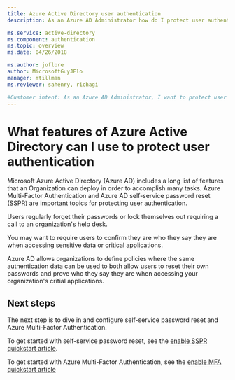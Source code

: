```yaml
---
title: Azure Active Directory user authentication
description: As an Azure AD Administrator how do I protect user authentication while reducing end-user impact?

ms.service: active-directory
ms.component: authentication
ms.topic: overview
ms.date: 04/26/2018

ms.author: joflore
author: MicrosoftGuyJFlo
manager: mtillman
ms.reviewer: sahenry, richagi

#Customer intent: As an Azure AD Administrator, I want to protect user authentication so I deploy features like SSPR and MFA to make the sign-in process safe.
---
```

# What features of Azure Active Directory can I use to protect user authentication

Microsoft Azure Active Directory (Azure AD) includes a long list of features that an Organization can deploy in order to accomplish many tasks. Azure Multi-Factor Authentication and Azure AD self-service password reset (SSPR) are important topics for protecting user authentication.

Users regularly forget their passwords or lock themselves out requiring a call to an organization's help desk.

You may want to require users to confirm they are who they say they are when accessing sensitive data or critical applications.

Azure AD allows organizations to define policies where the same authentication data can be used to both allow users to reset their own passwords and prove who they say they are when accessing your organization's critial applications.



## Next steps

The next step is to dive in and configure self-service password reset and Azure Multi-Factor Authentication.

To get started with self-service password reset, see the [enable SSPR quickstart article](quickstart-sspr.md).

To get started with Azure Multi-Factor Authentication, see the [enable MFA quickstart article](quickstart-mfa.md)
